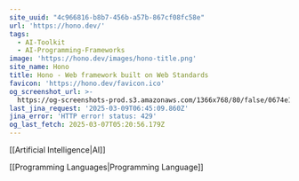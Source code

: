 ```yaml
---
site_uuid: "4c966816-b8b7-456b-a57b-867cf08fc58e"
url: 'https://hono.dev/'
tags:
  - AI-Toolkit
  - AI-Programming-Frameworks
image: 'https://hono.dev/images/hono-title.png'
site_name: Hono
title: Hono - Web framework built on Web Standards
favicon: 'https://hono.dev/favicon.ico'
og_screenshot_url: >-
  https://og-screenshots-prod.s3.amazonaws.com/1366x768/80/false/0674e1a25398292efd317f452338478855759c284158a73c7e5330af5a415d10.jpeg
last_jina_request: '2025-03-09T06:45:09.860Z'
jina_error: 'HTTP error! status: 429'
og_last_fetch: 2025-03-07T05:20:56.179Z
---
```

[[Artificial Intelligence|AI]]

[[Programming Languages|Programming Language]]
